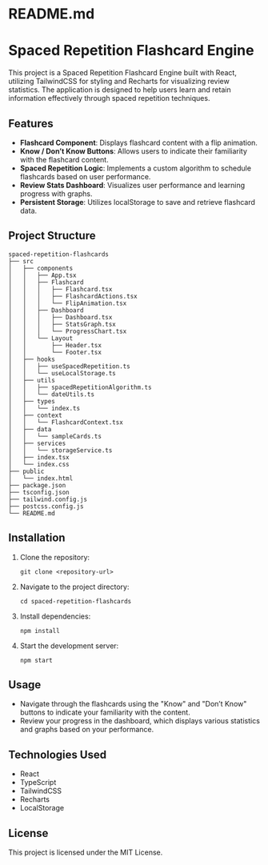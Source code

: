 # README.md

# Spaced Repetition Flashcard Engine

This project is a Spaced Repetition Flashcard Engine built with React, utilizing TailwindCSS for styling and Recharts for visualizing review statistics. The application is designed to help users learn and retain information effectively through spaced repetition techniques.

## Features

- **Flashcard Component**: Displays flashcard content with a flip animation.
- **Know / Don’t Know Buttons**: Allows users to indicate their familiarity with the flashcard content.
- **Spaced Repetition Logic**: Implements a custom algorithm to schedule flashcards based on user performance.
- **Review Stats Dashboard**: Visualizes user performance and learning progress with graphs.
- **Persistent Storage**: Utilizes localStorage to save and retrieve flashcard data.

## Project Structure

```
spaced-repetition-flashcards
├── src
│   ├── components
│   │   ├── App.tsx
│   │   ├── Flashcard
│   │   │   ├── Flashcard.tsx
│   │   │   ├── FlashcardActions.tsx
│   │   │   └── FlipAnimation.tsx
│   │   ├── Dashboard
│   │   │   ├── Dashboard.tsx
│   │   │   ├── StatsGraph.tsx
│   │   │   └── ProgressChart.tsx
│   │   └── Layout
│   │       ├── Header.tsx
│   │       └── Footer.tsx
│   ├── hooks
│   │   ├── useSpacedRepetition.ts
│   │   └── useLocalStorage.ts
│   ├── utils
│   │   ├── spacedRepetitionAlgorithm.ts
│   │   └── dateUtils.ts
│   ├── types
│   │   └── index.ts
│   ├── context
│   │   └── FlashcardContext.tsx
│   ├── data
│   │   └── sampleCards.ts
│   ├── services
│   │   └── storageService.ts
│   ├── index.tsx
│   └── index.css
├── public
│   └── index.html
├── package.json
├── tsconfig.json
├── tailwind.config.js
├── postcss.config.js
└── README.md
```

## Installation

1. Clone the repository:
   ```
   git clone <repository-url>
   ```
2. Navigate to the project directory:
   ```
   cd spaced-repetition-flashcards
   ```
3. Install dependencies:
   ```
   npm install
   ```
4. Start the development server:
   ```
   npm start
   ```

## Usage

- Navigate through the flashcards using the "Know" and "Don’t Know" buttons to indicate your familiarity with the content.
- Review your progress in the dashboard, which displays various statistics and graphs based on your performance.

## Technologies Used

- React
- TypeScript
- TailwindCSS
- Recharts
- LocalStorage

## License

This project is licensed under the MIT License.